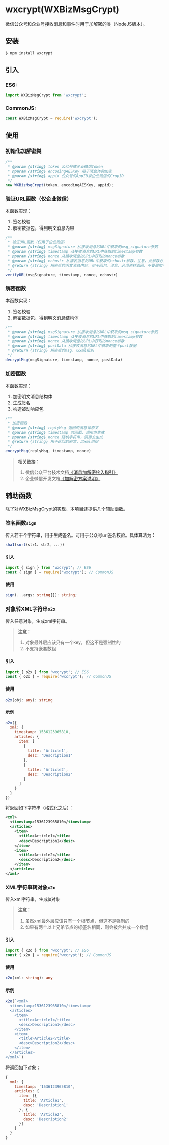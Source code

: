 # wxcrypt(WXBizMsgCrypt)

微信公众号和企业号接收消息和事件时用于加解密的类（NodeJS版本）。

## 安装

```bash
$ npm install wxcrypt
```

## 引入

### ES6:

```js
import WXBizMsgCrypt from 'wxcrypt';
```

### CommonJS:

```js
const WXBizMsgCrypt = require('wxcrypt');
```

## 使用

### 初始化加解密类

```js
/**
 * @param {string} token 公众号或企业微信Token
 * @param {string} encodingAESKey 用于消息体的加密
 * @param {string} appid 公众号的AppID或企业微信的CropID
 */
new WXBizMsgCrypt(token, encodingAESKey, appid);
```

### 验证URL函数（仅企业微信）

本函数实现：

1. 签名校验
2. 解密数据包，得到明文消息内容

```js
/**
 * 验证URL函数（仅用于企业微信）
 * @param {string} msgSignature 从接收消息的URL中获取的msg_signature参数
 * @param {string} timestamp 从接收消息的URL中获取的timestamp参数
 * @param {string} nonce 从接收消息的URL中获取的nonce参数
 * @param {string} echostr 从接收消息的URL中获取的echostr参数。注意，此参数必须是urldecode后的值
 * @return {string} 解密后的明文消息内容，用于回包。注意，必须原样返回，不要做加引号或其它处理
 */
verifyURL(msgSignature, timestamp, nonce, echostr)
```

### 解密函数

本函数实现：

1. 签名校验
2. 解密数据包，得到明文消息结构体

```js
/**
 * @param {string} msgSignature 从接收消息的URL中获取的msg_signature参数
 * @param {string} timestamp 从接收消息的URL中获取的timestamp参数
 * @param {string} nonce 从接收消息的URL中获取的nonce参数
 * @param {string} postData 从接收消息的URL中获取的整个post数据
 * @return {string} 解密后的msg，以xml组织
 */
decryptMsg(msgSignature, timestamp, nonce, postData)
```

### 加密函数

本函数实现：

1. 加密明文消息结构体
2. 生成签名
3. 构造被动响应包

```js
/**
 * 加密函数
 * @param {string} replyMsg 返回的消息体原文
 * @param {string} timestamp 时间戳，调用方生成
 * @param {string} nonce 随机字符串，调用方生成
 * @return {string} 用于返回的密文，以xml组织
 */
encryptMsg(replyMsg, timestamp, nonce)
```

> __相关链接__：
> 
> 1. 微信公众平台技术文档[《消息加解密接入指引》](https://open.weixin.qq.com/cgi-bin/showdocument?action=dir_list&t=resource/res_list&verify=1&id=open1419318479&token=&lang=zh_CN)
> 2. 企业微信开发文档[《加解密方案说明》](https://work.weixin.qq.com/api/doc#12976)

## 辅助函数

除了对WXBizMsgCrypt的实现，本项目还提供几个辅助函数。

### 签名函数`sign`

传入若干个字符串，用于生成签名。可用于公众号url签名校验。具体算法为：

```js
sha1(sort(str1、str2、...))
```

#### 引入

```js
import { sign } from 'wxcrypt'; // ES6
const { sign } = require('wxcrypt'); // CommonJS
```

#### 使用

```ts
sign(...args: string[]): string;
```

### 对象转XML字符串`o2x`

传入任意对象，生成xml字符串。

> __注意：__
>
> 1. 对象最外层应该只有一个key，但这不是强制性的
> 2. 不支持嵌套数组

#### 引入

```js
import { o2x } from 'wxcrypt'; // ES6
const { o2x } = require('wxcrypt'); // CommonJS
```

#### 使用

```ts
o2x(obj: any): string
```

#### 示例

```js
o2x({
  xml: {
    timestamp: 1536123965810,
    articles: {
      item: [
        {
          title: 'Article1',
          desc: 'Description1'
        },
        {
          title: 'Article2',
          desc: 'Description2'
        }
      ]
    }
  }
})
```

将返回如下字符串（格式化之后）：

```xml
<xml>
  <timestamp>1536123965810</timestamp>
  <articles>
    <item>
      <title>Article1</title>
      <desc>Description1</desc>
    </item>
    <item>
      <title>Article2</title>
      <desc>Description2</desc>
    </item>
  </articles>
</xml>
```

### XML字符串转对象`x2o`

传入xml字符串，生成js对象

> __注意：__
>
> 1. 虽然xml最外层应该只有一个根节点，但这不是强制的
> 2. 如果有两个以上兄弟节点的标签名相同，则会被合并成一个数组

#### 引入

```js
import { x2o } from 'wxcrypt'; // ES6
const { x2o } = require('wxcrypt'); // CommonJS
```

#### 使用

```ts
x2o(xml: string): any
```

#### 示例

```js
x2o(`<xml>
  <timestamp>1536123965810</timestamp>
  <articles>
    <item>
      <title>Article1</title>
      <desc>Description1</desc>
    </item>
    <item>
      <title>Article2</title>
      <desc>Description2</desc>
    </item>
  </articles>
</xml>`)
```

将返回如下对象：

```js
{
  xml: {
    timestamp: '1536123965810',
    articles: {
      item: [{
        title: 'Article1',
        desc: 'Description1'
      }, {
        title: 'Article2',
        desc: 'Description2'
      }]
    }
  }
}
```
